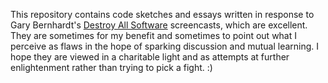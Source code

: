 This repository contains code sketches and essays written in response to Gary 
Bernhardt's [Destroy All Software](https://www.destroyallsoftware.com) 
screencasts, which are excellent. They are sometimes for my benefit and 
sometimes to point out what I perceive as flaws in the hope of sparking 
discussion and mutual learning. I hope they are viewed in a charitable light 
and as attempts at further enlightenment rather than trying to pick a fight. :)
